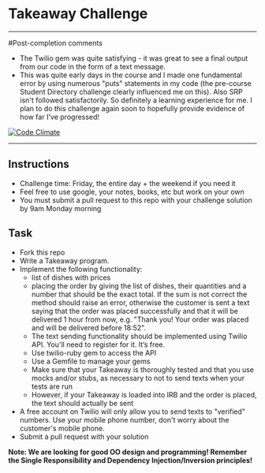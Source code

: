 Takeaway Challenge
==================

-------------------------------
#Post-completion comments
- The Twilio gem was quite satisfying - it was great to see a final output from our code in the form of a text message.
- This was quite early days in the course and I made one fundamental error by using numerous "puts" statements in my code (the pre-course Student Directory challenge clearly influenced me on this). Also SRP isn't followed satisfactorily. So definitely a learning experience for me. I plan to do this challenge again soon to hopefully provide evidence of how far I've progressed!

[![Code Climate](https://codeclimate.com/github/jjnewman/takeaway-challenge/badges/gpa.svg)](https://codeclimate.com/github/jjnewman/takeaway-challenge)

-------------------------------



Instructions
-------
* Challenge time: Friday, the entire day + the weekend if you need it
* Feel free to use google, your notes, books, etc but work on your own
* You must submit a pull request to this repo with your challenge solution by 9am Monday morning

Task
-----

* Fork this repo
* Write a Takeaway program. 
* Implement the following functionality:
  * list of dishes with prices
  * placing the order by giving the list of dishes, their quantities and a number that should be the exact total. If the sum is not correct the method should raise an error, otherwise the customer is sent a text saying that the order was placed successfully and that it will be delivered 1 hour from now, e.g. "Thank you! Your order was placed and will be delivered before 18:52".
  * The text sending functionality should be implemented using Twilio API. You'll need to register for it. It’s free.
  * Use twilio-ruby gem to access the API
  * Use a Gemfile to manage your gems
  * Make sure that your Takeaway is thoroughly tested and that you use mocks and/or stubs, as necessary to not to send texts when your tests are run
  * However, if your Takeaway is loaded into IRB and the order is placed, the text should actually be sent
* A free account on Twilio will only allow you to send texts to "verified" numbers. Use your mobile phone number, don't worry about the customer's mobile phone.
* Submit a pull request with your solution


**Note: We are looking for good OO design and programming! Remember the Single Responsibility and Dependency Injection/Inversion principles!**
